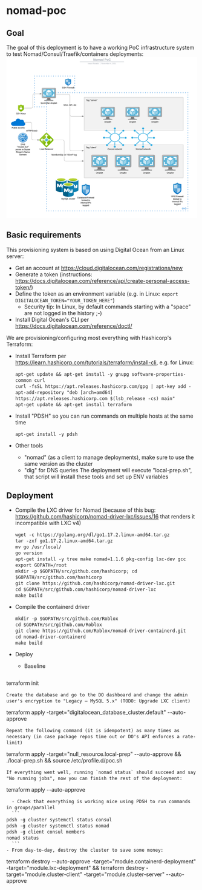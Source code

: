 # nomad-poc

## Goal
The goal of this deployment is to have a working PoC infrastructure system to test Nomad/Consul/Traefik/containers deployments:
![Alt text](img/architecture.png?raw=true "Architecture")

## Basic requirements

This provisioning system is based on using Digital Ocean from an Linux server:

- Get an account at https://cloud.digitalocean.com/registrations/new
- Generate a token (instructions: https://docs.digitalocean.com/reference/api/create-personal-access-token/)
- Define the token as an environment variable (e.g. in Linux: `export DIGITALOCEAN_TOKEN="YOUR_TOKEN_HERE"`)
  - Security tip: In Linux, by default commands starting with a "space" are not logged in the history ;-)
- Install Digital Ocean's CLI per https://docs.digitalocean.com/reference/doctl/ 

We are provisioning/configuring most everything with Hashicorp's Terraform:

- Install Terraform per https://learn.hashicorp.com/tutorials/terraform/install-cli, e.g. for Linux:
  ```
  apt-get update && apt-get install -y gnupg software-properties-common curl
  curl -fsSL https://apt.releases.hashicorp.com/gpg | apt-key add -
  apt-add-repository "deb [arch=amd64] https://apt.releases.hashicorp.com $(lsb_release -cs) main"
  apt-get update && apt-get install terraform
  ```

- Install "PDSH" so you can run commands on multiple hosts at the same time
  ```
  apt-get install -y pdsh
  ```

- Other tools
  - "nomad" (as a client to manage deployments), make sure to use the same version as the cluster
  - "dig" for DNS queries
  The deployment will execute "local-prep.sh", that script will install these tools and set up ENV variables

## Deployment

- Compile the LXC driver for Nomad (because of this bug: https://github.com/hashicorp/nomad-driver-lxc/issues/16 that renders it incompatible with LXC v4)
  ```
  wget -c https://golang.org/dl/go1.17.2.linux-amd64.tar.gz
  tar -zxf go1.17.2.linux-amd64.tar.gz 
  mv go /usr/local/
  go version
  apt-get install -y tree make nomad=1.1.6 pkg-config lxc-dev gcc
  export GOPATH=/root
  mkdir -p $GOPATH/src/github.com/hashicorp; cd $GOPATH/src/github.com/hashicorp
  git clone https://github.com/hashicorp/nomad-driver-lxc.git
  cd $GOPATH/src/github.com/hashicorp/nomad-driver-lxc
  make build
  ```
- Compile the containerd driver
  ```
  mkdir -p $GOPATH/src/github.com/Roblox
  cd $GOPATH/src/github.com/Roblox
  git clone https://github.com/Roblox/nomad-driver-containerd.git
  cd nomad-driver-containerd
  make build
  ```

- Deploy
  - Baseline
  ```
terraform init
  ```
  Create the database and go to the DO dashboard and change the admin user's encryption to "Legacy – MySQL 5.x" (TODO: Upgrade LXC client)
  ```
terraform apply -target="digitalocean_database_cluster.default" --auto-approve
  ```
  Repeat the following command (it is idempotent) as many times as necessary (in case package repos time out or DO's API enforces a rate-limit)
  ```
terraform apply -target="null_resource.local-prep" --auto-approve && ./local-prep.sh && source /etc/profile.d/poc.sh
  ```
  If everything went well, running `nomad status` should succeed and say "No running jobs", now you can finish the rest of the deployment:
  ```
terraform apply --auto-approve
  ```
    - Check that everything is working nice using PDSH to run commands in groups/parallel
    ```
pdsh -g cluster systemctl status consul
pdsh -g cluster systemctl status nomad
pdsh -g client consul members
nomad status
    ```
  - From day-to-day, destroy the cluster to save some money:
  ```
terraform destroy --auto-approve -target="module.containerd-deployment" -target="module.lxc-deployment" && terraform destroy -target="module.cluster-client" -target="module.cluster-server" --auto-approve
  ```

